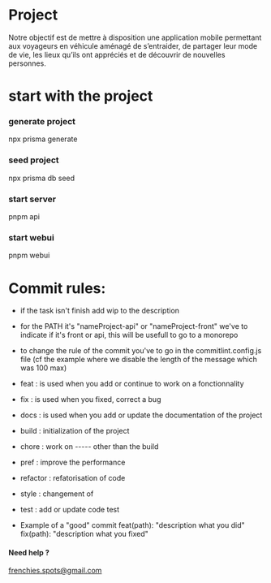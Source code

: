 # Project

Notre objectif est de mettre à disposition une application mobile permettant aux voyageurs en véhicule aménagé de s’entraider, de partager leur mode de vie, les lieux qu’ils ont appréciés et de découvrir de nouvelles personnes.

# start with the project

### generate project

npx prisma generate

### seed project

npx prisma db seed

### start server

pnpm api

### start webui

pnpm webui
# Commit rules:

- if the task isn't finish add wip to the description
- for the PATH it's "nameProject-api" or "nameProject-front" we've to indicate if it's front or api, this will be usefull to go to a monorepo

- to change the rule of the commit you've to go in the commitlint.config.js file (cf the example where we disable the length of the message which was 100 max)

- feat : is used when you add or continue to work on a fonctionnality
- fix : is used when you fixed, correct a bug
- docs : is used when you add or update the documentation of the project
- build : initialization of the project
- chore : work on ----- other than the build
- pref : improve the performance
- refactor : refatorisation of code
- style : changement of
- test : add or update code test

- Example of a "good" commit
  feat(path): "description what you did"
  fix(path): "description what you fixed"

#### Need help ?

frenchies.spots@gmail.com
